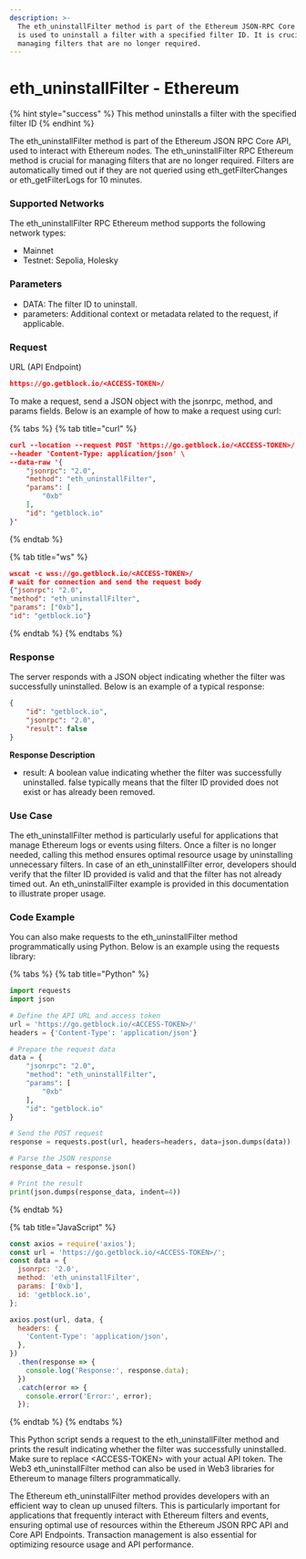 ```yaml
---
description: >-
  The eth_uninstallFilter method is part of the Ethereum JSON-RPC Core API and
  is used to uninstall a filter with a specified filter ID. It is crucial for
  managing filters that are no longer required.
---
```


# eth\_uninstallFilter - Ethereum

{% hint style="success" %}
This method uninstalls a filter with the specified filter ID
{% endhint %}

The eth\_uninstallFilter method is part of the Ethereum JSON RPC Core API, used to interact with Ethereum nodes. The eth\_uninstallFilter RPC Ethereum method is crucial for managing filters that are no longer required. Filters are automatically timed out if they are not queried using eth\_getFilterChanges or eth\_getFilterLogs for 10 minutes.

### Supported Networks

The eth\_uninstallFilter RPC Ethereum method supports the following network types:

* Mainnet
* Testnet: Sepolia, Holesky

### Parameters

* DATA: The filter ID to uninstall.
* parameters: Additional context or metadata related to the request, if applicable.

### Request

URL (API Endpoint)

```json
https://go.getblock.io/<ACCESS-TOKEN>/
```

To make a request, send a JSON object with the jsonrpc, method, and params fields. Below is an example of how to make a request using curl:

{% tabs %}
{% tab title="curl" %}
```json
curl --location --request POST 'https://go.getblock.io/<ACCESS-TOKEN>/' \
--header 'Content-Type: application/json' \
--data-raw '{
    "jsonrpc": "2.0",
    "method": "eth_uninstallFilter",
    "params": [
        "0xb"
    ],
    "id": "getblock.io"
}'
```
{% endtab %}

{% tab title="ws" %}
```json
wscat -c wss://go.getblock.io/<ACCESS-TOKEN>/
# wait for connection and send the request body 
{"jsonrpc": "2.0",
"method": "eth_uninstallFilter",
"params": ["0xb"],
"id": "getblock.io"}
```
{% endtab %}
{% endtabs %}

### Response

The server responds with a JSON object indicating whether the filter was successfully uninstalled. Below is an example of a typical response:

```json
{
    "id": "getblock.io",
    "jsonrpc": "2.0",
    "result": false
}
```

**Response Description**

* result: A boolean value indicating whether the filter was successfully uninstalled. false typically means that the filter ID provided does not exist or has already been removed.

### Use Case

The eth\_uninstallFilter method is particularly useful for applications that manage Ethereum logs or events using filters. Once a filter is no longer needed, calling this method ensures optimal resource usage by uninstalling unnecessary filters. In case of an eth\_uninstallFilter error, developers should verify that the filter ID provided is valid and that the filter has not already timed out. An eth\_uninstallFilter example is provided in this documentation to illustrate proper usage.

### Code Example

You can also make requests to the eth\_uninstallFilter method programmatically using Python. Below is an example using the requests library:

{% tabs %}
{% tab title="Python" %}
```python
import requests
import json

# Define the API URL and access token
url = 'https://go.getblock.io/<ACCESS-TOKEN>/'
headers = {'Content-Type': 'application/json'}

# Prepare the request data
data = {
    "jsonrpc": "2.0",
    "method": "eth_uninstallFilter",
    "params": [
        "0xb"
    ],
    "id": "getblock.io"
}

# Send the POST request
response = requests.post(url, headers=headers, data=json.dumps(data))

# Parse the JSON response
response_data = response.json()

# Print the result
print(json.dumps(response_data, indent=4))

```
{% endtab %}

{% tab title="JavaScript" %}
```javascript
const axios = require('axios'); 
const url = 'https://go.getblock.io/<ACCESS-TOKEN>/';
const data = {
  jsonrpc: '2.0',
  method: 'eth_uninstallFilter',
  params: ['0xb'],
  id: 'getblock.io',
};

axios.post(url, data, {
  headers: {
    'Content-Type': 'application/json',
  },
})
  .then(response => {
    console.log('Response:', response.data);
  })
  .catch(error => {
    console.error('Error:', error);
  });
```
{% endtab %}
{% endtabs %}

This Python script sends a request to the eth\_uninstallFilter method and prints the result indicating whether the filter was successfully uninstalled. Make sure to replace \<ACCESS-TOKEN> with your actual API token. The Web3 eth\_uninstallFilter method can also be used in Web3 libraries for Ethereum to manage filters programmatically.

The Ethereum eth\_uninstallFilter method provides developers with an efficient way to clean up unused filters. This is particularly important for applications that frequently interact with Ethereum filters and events, ensuring optimal use of resources within the Ethereum JSON RPC API and Core API Endpoints. Transaction management is also essential for optimizing resource usage and API performance.
